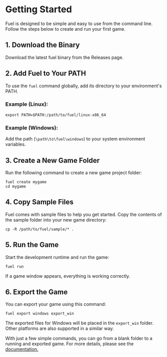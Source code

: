 Getting Started
===============

Fuel is designed to be simple and easy to use from the command line.
Follow the steps below to create and run your first game.

## 1. Download the Binary

Download the latest fuel binary from the Releases page.

## 2. Add Fuel to Your PATH

To use the `fuel` command globally, add its directory to your environment's PATH.

### Example (Linux):

```
export PATH=$PATH:/path/to/fuel/linux-x86_64
```

### Example (Windows):

Add the path (`\path\to\fuel\windows`) to your system environment variables.

## 3. Create a New Game Folder

Run the following command to create a new game project folder:

```
fuel create mygame
cd mygame
```

## 4. Copy Sample Files

Fuel comes with sample files to help you get started.
Copy the contents of the sample folder into your new game directory:

```
cp -R /path/to/fuel/sample/* .
```

## 5. Run the Game

Start the development runtime and run the game:

```
fuel run
```

If a game window appears, everything is working correctly.

## 6. Export the Game

You can export your game using this command:

```
fuel export windows export_win
```

The exported files for Windows will be placed in the `export_win` folder.
Other platforms are also supported in a similar way.

With just a few simple commands, you can go from a blank folder to a running and exported game.
For more details, please see the [documentation.](index.md)

